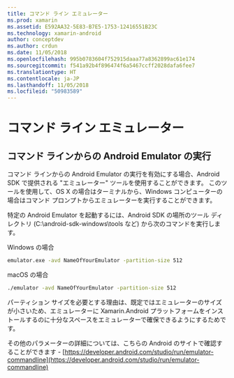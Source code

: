 ```yaml
---
title: コマンド ライン エミュレーター
ms.prod: xamarin
ms.assetid: E592AA32-5E83-B7E5-1753-12416551B23C
ms.technology: xamarin-android
author: conceptdev
ms.author: crdun
ms.date: 11/05/2018
ms.openlocfilehash: 995b0783604f752915daaa77a8362899ac61e174
ms.sourcegitcommit: f541a92b4f896474f6a5467ccff2028dafa6fee7
ms.translationtype: HT
ms.contentlocale: ja-JP
ms.lasthandoff: 11/05/2018
ms.locfileid: "50983589"
---
```

# <a name="command-line-emulator"></a>コマンド ライン エミュレーター

## <a name="running-the-android-emulator-from-the-command-line"></a>コマンド ラインからの Android Emulator の実行

コマンド ラインからの Android Emulator の実行を有効にする場合、Android SDK で提供される "エミュレーター" ツールを使用することができます。 このツールを使用して、OS X の場合はターミナルから、Windows コンピューターの場合はコマンド プロンプトからエミュレーターを実行することができます。

特定の Android Emulator を起動するには、Android SDK の場所のツール ディレクトリ (C:\android-sdk-windows\tools など) から次のコマンドを実行します。

Windows の場合

```cmd
emulator.exe -avd NameOfYourEmulator -partition-size 512
```

macOS の場合

```bash
./emulator -avd NameOfYourEmulator -partition-size 512
```

パーティション サイズを必要とする理由は、既定ではエミュレーターのサイズが小さいため、エミュレーターに Xamarin.Android プラットフォームをインストールするのに十分なスペースをエミュレーターで確保できるようにするためです。

その他のパラメーターの詳細については、こちらの Android のサイトで確認することができます - [https://developer.android.com/studio/run/emulator-commandline](https://developer.android.com/studio/run/emulator-commandline)

